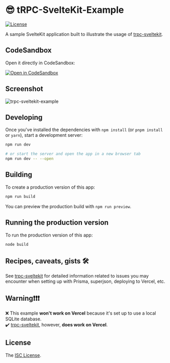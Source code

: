 # 😎 tRPC-SvelteKit-Example

[![License][license-image]][license-url]

A sample SvelteKit application built to illustrate the usage of [trpc-sveltekit](https://github.com/icflorescu/trpc-sveltekit).

## CodeSandbox

Open it directly in CodeSandbox:

[![Open in CodeSandbox](https://user-images.githubusercontent.com/581999/153951643-a4e60c17-5c04-40e7-af2f-88e4a3ba354c.png)](https://githubbox.com/icflorescu/trpc-sveltekit-example)

## Screenshot

![trpc-sveltekit-example](https://user-images.githubusercontent.com/581999/155307645-ca3b0f30-4a25-43d2-a536-ec1a4836c70a.png)

## Developing

Once you've installed the dependencies with `npm install` (or `pnpm install` or `yarn`), start a development server:

```bash
npm run dev

# or start the server and open the app in a new browser tab
npm run dev -- --open
```

## Building

To create a production version of this app:

```bash
npm run build
```

You can preview the production build with `npm run preview`.

## Running the production version

To run the production version of this app:

```bash
node build
```

## Recipes, caveats, gists 🛠

See [trpc-sveltekit](https://github.com/icflorescu/trpc-sveltekit) for detailed information related to issues you may encounter when setting up with Prisma, superjson, deploying to Vercel, etc.

## Warning❗❗❗

❌ This example **won't work on Vercel** because it's set up to use a local SQLite database.  
✔️ [trpc-sveltekit](https://github.com/icflorescu/trpc-sveltekit), however, **does work on Vercel**.  

## License

The [ISC License](https://github.com/icflorescu/trpc-sveltekit/blob/master/LICENSE).

[license-image]: http://img.shields.io/npm/l/trpc-sveltekit.svg?style=flat-square
[license-url]: LICENSE
